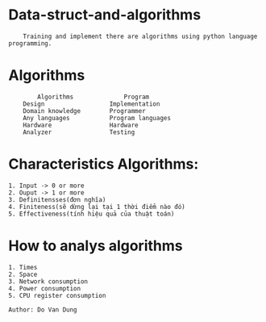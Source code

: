 # Data-struct-and-algorithms
```
    Training and implement there are algorithms using python language programming.  
```

# Algorithms  
```
        Algorithms              Program  
    Design                  Implementation  
    Domain knowledge        Programmer  
    Any languages           Program languages  
    Hardware                Hardware  
    Analyzer                Testing  
```

# Characteristics Algorithms:
```  
1. Input -> 0 or more  
2. Ouput -> 1 or more  
3. Definitensses(đơn nghĩa)  
4. Finiteness(sẽ dừng lại tại 1 thời điểm nào đó)  
5. Effectiveness(tính hiệu quả của thuật toán)  
```

# How to analys algorithms
```  
1. Times  
2. Space  
3. Network consumption  
4. Power consumption  
5. CPU register consumption  
```


```
Author: Do Van Dung  
```
